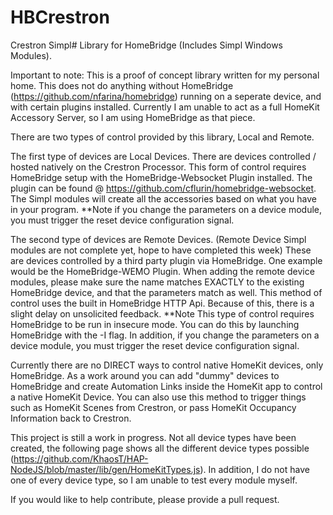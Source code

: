 # HBCrestron
Crestron Simpl# Library for HomeBridge (Includes Simpl Windows Modules). 

Important to note: This is a proof of concept library written for my personal home. This does not do anything without HomeBridge (https://github.com/nfarina/homebridge) running on a seperate device, and with certain plugins installed. Currently I am unable to act as a full HomeKit Accessory Server, so I am using HomeBridge as that piece. 

There are two types of control provided by this library, Local and Remote.

The first type of devices are Local Devices. There are devices controlled / hosted natively on the Crestron Processor. This form of control requires HomeBridge setup with the HomeBridge-Websocket Plugin installed. The plugin can be found @ https://github.com/cflurin/homebridge-websocket. The Simpl modules will create all the accessories based on what you have in your program. 
**Note if you change the parameters on a device module, you must trigger the reset device configuration signal.

The second type of devices are Remote Devices. (Remote Device Simpl modules are not complete yet, hope to have completed this week) These are devices controlled by a third party plugin via HomeBridge. One example would be the HomeBridge-WEMO Plugin. When adding the remote device modules, please make sure the name matches EXACTLY to the existing HomeBridge device, and that the parameters match as well. This method of control uses the built in HomeBridge HTTP Api. Because of this, there is a slight delay on unsolicited feedback.
**Note This type of control requires HomeBridge to be run in insecure mode. You can do this by launching HomeBridge with the -I flag. In addition, if you change the parameters on a device module, you must trigger the reset device configuration signal.

Currently there are no DIRECT ways to control native HomeKit devices, only HomeBridge. As a work around you can add "dummy" devices to HomeBridge and create Automation Links inside the HomeKit app to control a native HomeKit Device. You can also use this method to trigger things such as HomeKit Scenes from Crestron, or pass HomeKit Occupancy Information back to Crestron.

This project is still a work in progress. Not all device types have been created, the following page shows all the different device types possible (https://github.com/KhaosT/HAP-NodeJS/blob/master/lib/gen/HomeKitTypes.js). In addition, I do not have one of every device type, so I am unable to test every module myself. 

If you would like to help contribute, please provide a pull request.

